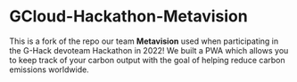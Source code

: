 # GCloud-Hackathon-Metavision
This is a fork of the repo our team **Metavision** used when participating in the G-Hack devoteam Hackathon in 2022!
We built a PWA which allows you to keep track of your carbon output with the goal of helping reduce carbon emissions worldwide.

